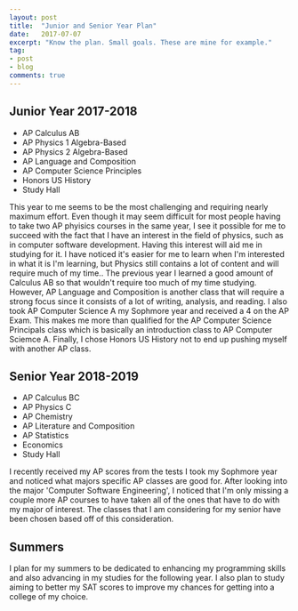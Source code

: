 ```yaml
---
layout: post
title:  "Junior and Senior Year Plan"
date:   2017-07-07
excerpt: "Know the plan. Small goals. These are mine for example."
tag:
- post
- blog
comments: true
---
```


## Junior Year 2017-2018
* AP Calculus AB
* AP Physics 1 Algebra-Based
* AP Physics 2 Algebra-Based
* AP Language and Composition
* AP Computer Science Principles
* Honors US History
* Study Hall
<p> This year to me seems to be the most challenging and requiring nearly maximum effort. Even though it may seem difficult for most people having to take two AP phyisics courses in the same year, I see it possible for me to succeed with the fact that I have an interest in the field of physics, such as in computer software development. Having this interest will aid me in studying for it. I have noticed it's easier for me to learn when I'm interested in what it is I'm learning, but Physics still contains a lot of content and will require much of my time.. The previous year I learned a good amount of Calculus AB so that wouldn't require too much of my time studying. However, AP Language and Composition is another class that will require a strong focus since it consists of a lot of writing, analysis, and reading. I also took AP Computer Science A my Sophmore year and received a 4 on the AP Exam. This makes me more than qualified for the AP Computer Science Principals class which is basically an introduction class to AP Computer Sciemce A. Finally, I chose Honors US History not to end up pushing myself with another AP class.</p>

## Senior Year 2018-2019
* AP Calculus BC
* AP Physics C
* AP Chemistry
* AP Literature and Composition
* AP Statistics
* Economics
* Study Hall
<p> I recently received my AP scores from the tests I took my Sophmore year and noticed what majors specific AP classes are good for. After looking into the major 'Computer Software Engineering', I noticed that I'm only missing a couple more AP courses to have taken all of the ones that have to do with my major of interest. The classes that I am considering for my senior have been chosen based off of this consideration. </p>

## Summers
<p> I plan for my summers to be dedicated to enhancing my programming skills and also advancing in my studies for the following year. I also plan to study aiming to better my SAT scores to improve my chances for getting into a college of my choice.</p>
